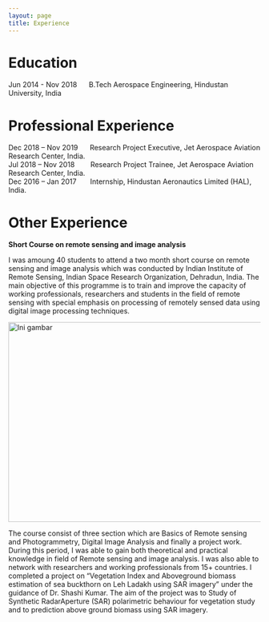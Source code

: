 ```yaml
---
layout: page
title: Experience
--- 
```



<h1> <b>Education</b> </h1>
 Jun 2014 - Nov 2018   &nbsp;&nbsp;&nbsp;&nbsp;   B.Tech Aerospace Engineering, Hindustan University, India
  
<h1> <b> Professional Experience</b></h1> 
  Dec 2018 – Nov 2019     &nbsp;&nbsp;&nbsp;&nbsp; Research Project Executive, Jet Aerospace Aviation Research Center, India.<br> 
  Jul 2018 – Nov 2018     &nbsp;&nbsp;&nbsp;&nbsp;&nbsp;&nbsp; Research Project Trainee, Jet Aerospace Aviation Research Center, India.  <br>
  Dec 2016 – Jan 2017     &nbsp;&nbsp;&nbsp;&nbsp;&nbsp; Internship, Hindustan Aeronautics Limited (HAL), India.
  
 <h1><b> Other Experience </b></h1> 
 
 <b> Short Course on remote sensing and image analysis </b>
  
I was amoung 40 students to attend a two month short course on remote sensing and image analysis which was conducted by Indian Institute of Remote Sensing, Indian Space Research Organization, Dehradun, India. The main objective of this programme is to train and improve the capacity of working professionals, researchers and students in the field of remote sensing with special emphasis on processing of remotely sensed data using digital image processing techniques.
  
 <img class="image" src="images/IMG_2996.JPG" width="700" height="400" alt="Ini gambar">
 
 The course consist of three section which are Basics of Remote sensing and Photogrammetry, Digital Image Analysis and finally a project  work. During this period, I was able to gain both theoretical and practical knowledge in field of Remote sensing and image analysis. I was also able to network with researchers and working professionals from 15+ countries. I completed a project on “Vegetation Index and Aboveground biomass estimation of sea buckthorn on Leh Ladakh using SAR imagery” under the guidance of Dr. Shashi Kumar. The aim of the project was to Study of Synthetic RadarAperture (SAR) polarimetric behaviour for vegetation study and to prediction above ground biomass using SAR imagery.
 
 


   
   
               




